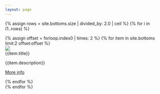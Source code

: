 ```yaml
---
layout: page
---
```


{% assign rows = site.bottoms.size | divided_by: 2.0 | ceil %}
{% for i in (1..rows) %}
  <div class="row">
  {% assign offset = forloop.index0 | times: 2 %}
  {% for item in site.bottoms limit:2 offset:offset %}
    <div class="col s12 m6">
      <div class="card">
        <div class="card-image">
          <img src="{{item.image}}">
        </div>
        <div class="card-content">
          <span class="card-title grey-text text-darken-4">{{item.title}}</span>
          <p>{{item.description}}</p>
        </div>
        <div class="card-action">
          <p><a href="{{site.url}}{{item.url}}">More info</a></p>
        </div>
      </div>
    </div>
  {% endfor %}
  </div>
{% endfor %}
